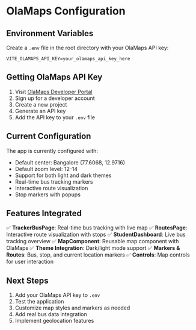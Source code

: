# OlaMaps Configuration

## Environment Variables

Create a `.env` file in the root directory with your OlaMaps API key:

```env
VITE_OLAMAPS_API_KEY=your_olamaps_api_key_here
```

## Getting OlaMaps API Key

1. Visit [OlaMaps Developer Portal](https://maps.olacabs.com/)
2. Sign up for a developer account
3. Create a new project
4. Generate an API key
5. Add the API key to your `.env` file

## Current Configuration

The app is currently configured with:
- Default center: Bangalore (77.6068, 12.9716)
- Default zoom level: 12-14
- Support for both light and dark themes
- Real-time bus tracking markers
- Interactive route visualization
- Stop markers with popups

## Features Integrated

✅ **TrackerBusPage**: Real-time bus tracking with live map
✅ **RoutesPage**: Interactive route visualization with stops
✅ **StudentDashboard**: Live bus tracking overview
✅ **MapComponent**: Reusable map component with OlaMaps
✅ **Theme Integration**: Dark/light mode support
✅ **Markers & Routes**: Bus, stop, and current location markers
✅ **Controls**: Map controls for user interaction

## Next Steps

1. Add your OlaMaps API key to `.env`
2. Test the application
3. Customize map styles and markers as needed
4. Add real bus data integration
5. Implement geolocation features
